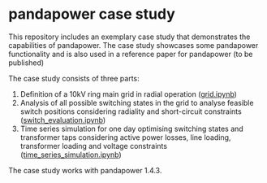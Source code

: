 # pandapower case study

This repository includes an exemplary case study that demonstrates the capabilities of pandapower.
The case study showcases some pandapower functionality and is also used in a reference paper for pandapower (to be published)

The case study consists of three parts:
1. Definition of a 10kV ring main grid in radial operation ([grid.ipynb](grid.ipynb))
2. Analysis of all possible switching states in the grid to analyse feasible switch positions considering radiality and short-circuit constraints ([switch_evaluation.ipynb](switch_evaluation.ipynb))
3. Time series simulation for one day optimising switching states and transformer taps considering active power losses, line loading, transformer loading and voltage constraints ([time_series_simulation.ipynb](time_series_simulation.ipynb))

The case study works with pandapower 1.4.3.
